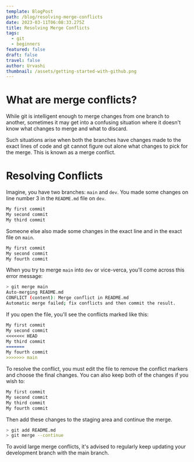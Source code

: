 ```yaml
---
template: BlogPost
path: /blog/resolving-merge-conflicts
date: 2023-03-11T06:08:33.275Z
title: Resolving Merge Conflicts
tags:
  - git
  - beginners
featured: false
draft: false
travel: false
author: Urvashi
thumbnail: /assets/getting-started-with-github.png
---
```


# What are merge conflicts?

While git is intelligent enough to merge changes from one branch to another, sometimes it may get into a confusing situation where it doesn't know what changes to merge and what to discard.

Such situations arise when both the branches have changes made to the exact lines of code and git cannot figure out alone what changes to pick for the merge.
This is known as a merge conflict.

# Resolving Conflicts

Imagine, you have two branches: `main` and `dev`.
You made some changes on line number 3 in the `README.md` file on `dev`.

```md
My first commit
My second commit
My third commit
```

Someone else also made some changes in the exact line and in the exact file on `main`.

```md
My first commit
My second commit
My fourth commit
```

When you try to merge `main` into `dev` or vice-verca, you'll come across this error message:

```bash
> git merge main
Auto-merging README.md
CONFLICT (content): Merge conflict in README.md
Automatic merge failed; fix conflicts and then commit the result.
```

If you open the file, you'll see the conflicts marked like this:

```md
My first commit
My second commit
<<<<<<< HEAD
My third commit
=======
My fourth commit
>>>>>>> main
```

To resolve the conflict, you must edit the file to remove the conflict markers and choose the final changes.
You can also keep both of the changes if you wish to:

```md
My first commit
My second commit
My third commit
My fourth commit
```

Then add these changes to the staging area and continue the merge.

```bash
> git add README.md
> git merge --continue
```

To avoid large merge conflicts, it's advised to regularly keep updating your development branch with the main branch.
